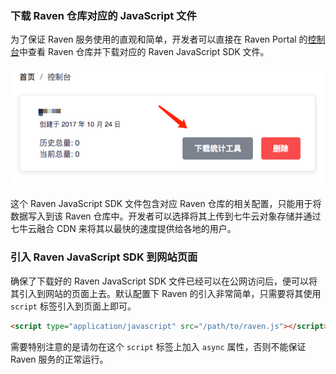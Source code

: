 ### 下载 Raven 仓库对应的 JavaScript 文件

为了保证 Raven 服务使用的直观和简单，开发者可以直接在 Raven Portal 的[控制台](https://raven.qiniu.com/#/dashboard)中查看 Raven 仓库并下载对应的 Raven JavaScript SDK 文件。

![](images/install1.png)

这个 Raven JavaScript SDK 文件包含对应 Raven 仓库的相关配置，只能用于将数据写入到该 Raven 仓库中。开发者可以选择将其上传到七牛云对象存储并通过七牛云融合 CDN 来将其以最快的速度提供给各地的用户。

### 引入 Raven JavaScript SDK 到网站页面

确保了下载好的 Raven JavaScript SDK 文件已经可以在公网访问后，便可以将其引入到网站的页面上去。默认配置下 Raven 的引入非常简单，只需要将其使用 `script` 标签引入到页面上即可。

```html
<script type="application/javascript" src="/path/to/raven.js"></script>
```

需要特别注意的是请勿在这个 `script` 标签上加入 `async` 属性，否则不能保证 Raven 服务的正常运行。
